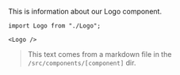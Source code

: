 This is information about our Logo component.

```
import Logo from "./Logo";

<Logo />
```

> This text comes from a markdown file in the `/src/components/[component]` dir.
